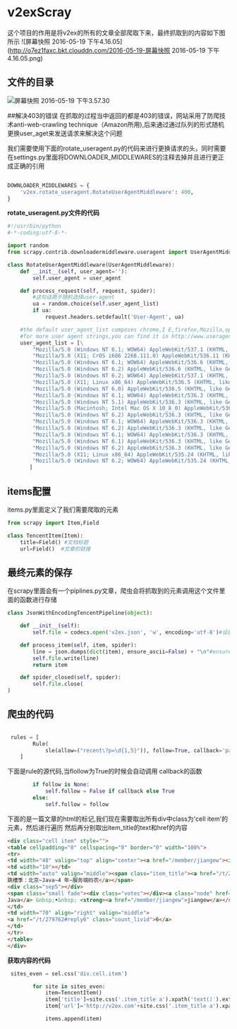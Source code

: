 # v2exScray

这个项目的作用是将v2ex的所有的文章全部爬取下来，最终抓取到的内容如下图所示
![屏幕快照 2016-05-19 下午4.16.05](http://o7ez1faxc.bkt.clouddn.com/2016-05-19-屏幕快照 2016-05-19 下午4.16.05.png)


## 文件的目录
![屏幕快照 2016-05-19 下午3.57.30](http://o7ez1faxc.bkt.clouddn.com/2016-05-19-%E5%B1%8F%E5%B9%95%E5%BF%AB%E7%85%A7%202016-05-19%20%E4%B8%8B%E5%8D%883.57.30.png)

##解决403的错误
在抓取的过程当中返回的都是403的错误，网站采用了防爬技术anti-web-crawling technique（Amazon所用),后来通过通过队列的形式随机更换user_aget来发送请求来解决这个问题

我们需要使用下面的rotate_useragent.py的代码来进行更换请求的头，同时需要在settings.py里面将DOWNLOADER_MIDDLEWARES的注释去掉并且进行更正成正确的引用 

```python

DOWNLOADER_MIDDLEWARES = {
    'v2ex.rotate_useragent.RotateUserAgentMiddleware': 400,
}

```


**rotate_useragent.py文件的代码**

``` python
#!/usr/bin/python
#-*-coding:utf-8-*-

import random
from scrapy.contrib.downloadermiddleware.useragent import UserAgentMiddleware

class RotateUserAgentMiddleware(UserAgentMiddleware):
    def __init__(self, user_agent=''):
        self.user_agent = user_agent

    def process_request(self, request, spider):
        #这句话用于随机选择user-agent
        ua = random.choice(self.user_agent_list)
        if ua:
            request.headers.setdefault('User-Agent', ua)

    #the default user_agent_list composes chrome,I E,firefox,Mozilla,opera,netscape
    #for more user agent strings,you can find it in http://www.useragentstring.com/pages/useragentstring.php
    user_agent_list = [\
        "Mozilla/5.0 (Windows NT 6.1; WOW64) AppleWebKit/537.1 (KHTML, like Gecko) Chrome/22.0.1207.1 Safari/537.1"\
        "Mozilla/5.0 (X11; CrOS i686 2268.111.0) AppleWebKit/536.11 (KHTML, like Gecko) Chrome/20.0.1132.57 Safari/536.11",\
        "Mozilla/5.0 (Windows NT 6.1; WOW64) AppleWebKit/536.6 (KHTML, like Gecko) Chrome/20.0.1092.0 Safari/536.6",\
        "Mozilla/5.0 (Windows NT 6.2) AppleWebKit/536.6 (KHTML, like Gecko) Chrome/20.0.1090.0 Safari/536.6",\
        "Mozilla/5.0 (Windows NT 6.2; WOW64) AppleWebKit/537.1 (KHTML, like Gecko) Chrome/19.77.34.5 Safari/537.1",\
        "Mozilla/5.0 (X11; Linux x86_64) AppleWebKit/536.5 (KHTML, like Gecko) Chrome/19.0.1084.9 Safari/536.5",\
        "Mozilla/5.0 (Windows NT 6.0) AppleWebKit/536.5 (KHTML, like Gecko) Chrome/19.0.1084.36 Safari/536.5",\
        "Mozilla/5.0 (Windows NT 6.1; WOW64) AppleWebKit/536.3 (KHTML, like Gecko) Chrome/19.0.1063.0 Safari/536.3",\
        "Mozilla/5.0 (Windows NT 5.1) AppleWebKit/536.3 (KHTML, like Gecko) Chrome/19.0.1063.0 Safari/536.3",\
        "Mozilla/5.0 (Macintosh; Intel Mac OS X 10_8_0) AppleWebKit/536.3 (KHTML, like Gecko) Chrome/19.0.1063.0 Safari/536.3",\
        "Mozilla/5.0 (Windows NT 6.2) AppleWebKit/536.3 (KHTML, like Gecko) Chrome/19.0.1062.0 Safari/536.3",\
        "Mozilla/5.0 (Windows NT 6.1; WOW64) AppleWebKit/536.3 (KHTML, like Gecko) Chrome/19.0.1062.0 Safari/536.3",\
        "Mozilla/5.0 (Windows NT 6.2) AppleWebKit/536.3 (KHTML, like Gecko) Chrome/19.0.1061.1 Safari/536.3",\
        "Mozilla/5.0 (Windows NT 6.1; WOW64) AppleWebKit/536.3 (KHTML, like Gecko) Chrome/19.0.1061.1 Safari/536.3",\
        "Mozilla/5.0 (Windows NT 6.1) AppleWebKit/536.3 (KHTML, like Gecko) Chrome/19.0.1061.1 Safari/536.3",\
        "Mozilla/5.0 (Windows NT 6.2) AppleWebKit/536.3 (KHTML, like Gecko) Chrome/19.0.1061.0 Safari/536.3",\
        "Mozilla/5.0 (X11; Linux x86_64) AppleWebKit/535.24 (KHTML, like Gecko) Chrome/19.0.1055.1 Safari/535.24",\
        "Mozilla/5.0 (Windows NT 6.2; WOW64) AppleWebKit/535.24 (KHTML, like Gecko) Chrome/19.0.1055.1 Safari/535.24"
       ]
```

## items配置
items.py里面定义了我们需要爬取的元素

``` python
from scrapy import Item,Field

class TencentItem(Item):
    title=Field() #文档标题
    url=Field()  #文章的链接

```

## 最终元素的保存

在scrapy里面会有一个piplines.py文章，爬虫会将抓取到的元素调用这个文件里面的函数进行存储

``` python
class JsonWithEncodingTencentPipeline(object):

    def __init__(self):
        self.file = codecs.open('v2ex.json', 'w', encoding='utf-8')#设置encoding来防止乱码

    def process_item(self, item, spider):
        line = json.dumps(dict(item), ensure_ascii=False) + "\n"#ensure_ascii为true的话输出的是一个ascii字符，想输出中文的话需要将其设置为False
        self.file.write(line)
        return item

    def spider_closed(self, spider):
        self.file.close(
)
```

## 爬虫的代码 

``` python

 rules = [
        Rule(
            sle(allow=("recent\?p=\d{1,5}")), follow=True, callback='parse_item')
    ]
```
下面是rule的源代码,当flollow为True的时候会自动调用 callback的函数

``` python
        if follow is None:
            self.follow = False if callback else True
        else:
            self.follow = follow
```
下面的是一篇文章的html的标记,我们现在需要取出所有div中class为'cell item'的元素，然后进行遍历
然后再分别取出item_title的text和href的内容

``` html
<div class="cell item" style="">
<table cellpadding="0" cellspacing="0" border="0" width="100%">
<tr>
<td width="48" valign="top" align="center"><a href="/member/jiangew"><img src="//cdn.v2ex.co/avatar/2dff/59fb/128998_normal.png?m=1446796863" class="avatar" border="0" align="default" /></a></td>
<td width="10"></td>
<td width="auto" valign="middle"><span class="item_title"><a href="/t/279762#reply6">
跳槽季：北京~Java~4 年~服务端码农</a></span>
<div class="sep5"></div>
<span class="small fade"><div class="votes"></div><a class="node" href="/go/java">
Java</a> &nbsp;•&nbsp; <strong><a href="/member/jiangew">jiangew</a></strong> &nbsp;•&nbsp; 2 分钟前 &nbsp;•&nbsp; 最后回复来自 <strong><a href="/member/feiyang21687">feiyang21687</a></strong></span>
</td>
<td width="70" align="right" valign="middle">
<a href="/t/279762#reply6" class="count_livid">6</a>
</td>
</tr>
</table>
</div>
```

**获取内容的代码**

``` python
 sites_even = sel.css('div.cell.item')

        for site in sites_even:
            item=TencentItem()
            item['title']=site.css('.item_title a').xpath('text()').extract()[0]
            item['url']='http://v2ex.com'+site.css('.item_title a').xpath('@href').extract()[0]

            items.append(item)

```


